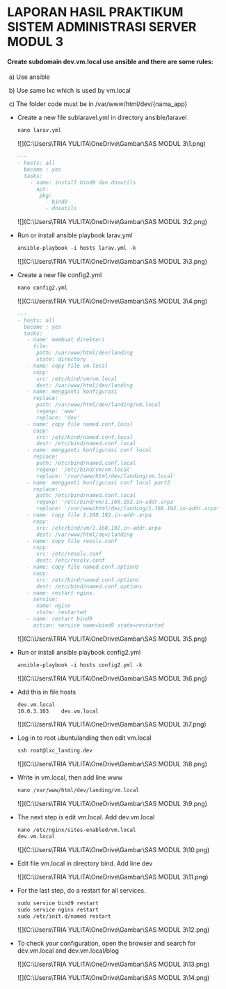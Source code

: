 # **LAPORAN HASIL PRAKTIKUM SISTEM ADMINISTRASI SERVER MODUL 3**

#### Create subdomain dev.vm.local use ansible and there are some rules:

​	a) Use ansible

​	b) Use same lxc which is used by vm.local

​	c) The folder code must be in /var/www/html/dev/{nama_app}



* Create a new file sublaravel.yml in directory ansible/laravel

  ```markdown
  nano larav.yml
  ```

  

  ![](C:\Users\TRIA YULITA\OneDrive\Gambar\SAS MODUL 3\1.png)

  

  ```markdown
  ---
  - hosts: all
    become : yes
    tasks:
      - name: install bind9 dan dnsutils
        apt:
         pkg:
           - bind9
           - dnsutils
  ```

  

  

  ![](C:\Users\TRIA YULITA\OneDrive\Gambar\SAS MODUL 3\2.png)

  

* Run or install ansible playbook larav.yml

  ```markdown
  ansible-playbook -i hosts larav.yml -k
  ```

  

  ![](C:\Users\TRIA YULITA\OneDrive\Gambar\SAS MODUL 3\3.png)

  

* Create a new file config2.yml

  ```markdown
  nano config2.yml 
  ```

  

  ![](C:\Users\TRIA YULITA\OneDrive\Gambar\SAS MODUL 3\4.png)

  

  ```markdown
  ---
  - hosts: all
    become : yes
    tasks:
     - name: membuat direktori
       file:
        path: /var/www/html/dev/landing
        state: directory
     - name: copy file vm.local
       copy:
        src: /etc/bind/vm/vm.local
        dest: /var/www/html/dev/landing
     - name: mengganti konfigurasi
       replace:
        path: /var/www/html/dev/landing/vm.local
        regexp: 'www'
        replace: 'dev'
     - name: copy file named.conf.local
       copy:
        src: /etc/bind/named.conf.local
        dest: /etc/bind/named.conf.local
     - name: mengganti konfigurasi conf local
       replace:
        path: /etc/bind/named.conf.local
        regexp: '/etc/bind/vm/vm.local'
        replace: '/var/www/html/dev/landing/vm.local'
     - name: mengganti konfigurasi conf local part2
       replace:
        path: /etc/bind/named.conf.local
        regexp: '/etc/bind/vm/1.168.192.in-addr.arpa'
        replace: '/var/www/html/dev/landing/1.168.192.in-addr.arpa'
     - name: copy file 1.168.192.in-addr.arpa
       copy:
        src: /etc/bind/vm/1.168.192.in-addr.arpa
        dest: /var/www/html/dev/landing
     - name: copy file resolv.conf
       copy:
        src: /etc/resolv.conf
        dest: /etc/resolv.conf
     - name: copy file named.conf.options
       copy:
        src: /etc/bind/named.conf.options
        dest: /etc/bind/named.conf.options
     - name: restart nginx
       service:
        name: nginx
        state: restarted
     - name: restart bind9
       action: service name=bind9 state=restarted
  ```

  

  

  ![](C:\Users\TRIA YULITA\OneDrive\Gambar\SAS MODUL 3\5.png)

  

* Run or install ansible playbook config2.yml

  ```markdown
  ansible-playbook -i hosts config2.yml -k
  ```

  

  ![](C:\Users\TRIA YULITA\OneDrive\Gambar\SAS MODUL 3\6.png)

  

* Add this in file hosts

  ```markdown
  dev.vm.local
  10.0.3.103	dev.vm.local	
  ```

  

  ![](C:\Users\TRIA YULITA\OneDrive\Gambar\SAS MODUL 3\7.png)

  

* Log in to root ubuntulanding then edit vm.local

  ```markdown
  ssh root@lxc_landing.dev
  ```

  

  ![](C:\Users\TRIA YULITA\OneDrive\Gambar\SAS MODUL 3\8.png)

  

* Write in vm.local, then add line www

  ````markdown
  nano /var/www/html/dev/landing/vm.local
  ````

  

  ![](C:\Users\TRIA YULITA\OneDrive\Gambar\SAS MODUL 3\9.png)

  

* The next step is edit vm.local. Add dev.vm.local

  ```markdown
  nano /etc/nginx/sites-enabled/vm.local
  dev.vm.local
  ```

  

  ![](C:\Users\TRIA YULITA\OneDrive\Gambar\SAS MODUL 3\10.png)

  

* Edit file vm.local in directory bind. Add line dev

  
  
  ![](C:\Users\TRIA YULITA\OneDrive\Gambar\SAS MODUL 3\11.png)
  
  
  
* For the last step, do a restart for all services.

  ```markdown
  sudo service bind9 restart
  sudo service nginx restart
  sudo /etc/init.d/named restart
  ```

  

  ![](C:\Users\TRIA YULITA\OneDrive\Gambar\SAS MODUL 3\12.png)

  

* To check your configuration, open the browser and search for dev.vm.local and dev.vm.local/blog 

  

  ![](C:\Users\TRIA YULITA\OneDrive\Gambar\SAS MODUL 3\13.png)

  

  ![](C:\Users\TRIA YULITA\OneDrive\Gambar\SAS MODUL 3\14.png)

  
  
  

